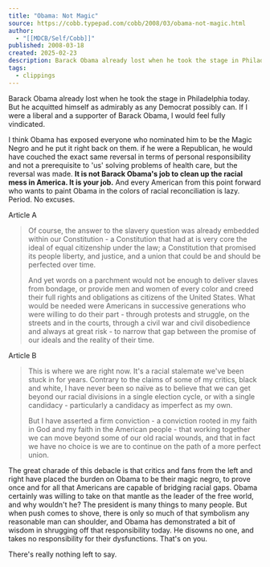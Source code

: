 ```yaml
---
title: "Obama: Not Magic"
source: https://cobb.typepad.com/cobb/2008/03/obama-not-magic.html
author:
  - "[[MDCB/Self/Cobb]]"
published: 2008-03-18
created: 2025-02-23
description: Barack Obama already lost when he took the stage in Philadelphia today. But he acquitted himself as admirably as any Democrat possibly can. If I were a liberal and a supporter of Barack Obama, I would feel fully vindicated. I...
tags:
  - clippings
---
```

Barack Obama already lost when he took the stage in Philadelphia today. But he acquitted himself as admirably as any Democrat possibly can. If I were a liberal and a supporter of Barack Obama, I would feel fully vindicated.

I think Obama has exposed everyone who nominated him to be the Magic Negro and he put it right back on them. if he were a Republican, he would have couched the exact same reversal in terms of personal responsibility and not a prerequisite to 'us' solving problems of health care, but the reversal was made. **It is not Barack Obama's job to clean up the racial mess in America. It is your job.** And every American from this point forward who wants to paint Obama in the colors of racial reconciliation is lazy. Period. No excuses.

Article A

> Of course, the answer to the slavery question was already embedded within our Constitution - a Constitution that had at is very core the ideal of equal citizenship under the law; a Constitution that promised its people liberty, and justice, and a union that could be and should be perfected over time.
> 
> And yet words on a parchment would not be enough to deliver slaves from bondage, or provide men and women of every color and creed their full rights and obligations as citizens of the United States. What would be needed were Americans in successive generations who were willing to do their part - through protests and struggle, on the streets and in the courts, through a civil war and civil disobedience and always at great risk - to narrow that gap between the promise of our ideals and the reality of their time.

Article B

> This is where we are right now. It's a racial stalemate we've been stuck in for years. Contrary to the claims of some of my critics, black and white, I have never been so naïve as to believe that we can get beyond our racial divisions in a single election cycle, or with a single candidacy - particularly a candidacy as imperfect as my own.
> 
> But I have asserted a firm conviction - a conviction rooted in my faith in God and my faith in the American people - that working together we can move beyond some of our old racial wounds, and that in fact we have no choice is we are to continue on the path of a more perfect union.

The great charade of this debacle is that critics and fans from the left and right have placed the burden on Obama to be their magic negro, to prove once and for all that Americans are capable of bridging racial gaps. Obama certainly was willing to take on that mantle as the leader of the free world, and why wouldn't he? The president is many things to many people. But when push comes to shove, there is only so much of that symbolism any reasonable man can shoulder, and Obama has demonstrated a bit of wisdom in shrugging off that responsibility today. He disowns no one, and takes no responsibility for their dysfunctions. That's on you.

There's really nothing left to say.